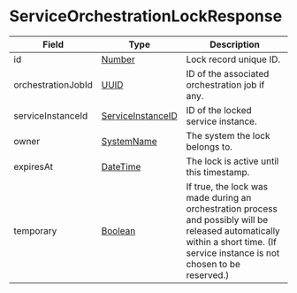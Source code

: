 # ServiceOrchestrationLockResponse

Field | Type | Description
--- | --- | ---
id | [Number](../primitives.md#number) | Lock record unique ID.
orchestrationJobId | [UUID](../primitives.md#uuid) | ID of the associated orchestration job if any.
serviceInstanceId | [ServiceInstanceID](../primitives.md#serviceinstanceid) | ID of the locked service instance.
owner | [SystemName](../primitives.md#systemname) | The system the lock belongs to.
expiresAt | [DateTime](../primitives.md#datetime) | The lock is active until this timestamp.
temporary | [Boolean](../primitives.md#boolean) | If true, the lock was made during an orchestration process and possibly will be released automatically within a short time. (If service instance is not chosen to be reserved.)
